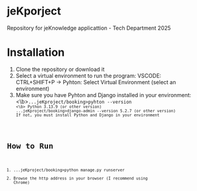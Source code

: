 # jeKporject
Repository for jeKnowledge applicattion - Tech Department 2025

# Installation
1. Clone the repository or download it
2. Select a virtual environment to run the program:
     VSCODE: CTRL+SHIFT+P -> Pyhton: Select Virtual Environment (select an environment)
3. Make sure you have Pyhton and Django installed in your environment:
     <\b><code>...jeKproject/booking>pyhton --version<code>
     <\b>  Python 3.13.9 (or other version)
     ...jeKproject/booking>django-admin --version
       5.2.7 (or other version)
   If not, you must install Python and Django in your environment
   
# How to Run
1. ...jeKproject/booking>python manage.py runserver
2. Browse the http address in your browser (I recommend using Chrome)
     
